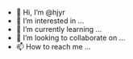 - 👋 Hi, I’m @hjyr
- 👀 I’m interested in ...
- 🌱 I’m currently learning ...
- 💞️ I’m looking to collaborate on ...
- 📫 How to reach me ...

<!---
hjyr/hjyr is a ✨ special ✨ repository because its `README.md` (this file) appears on your GitHub profile.
You can click the Preview link to take a look at your changes.
--->
